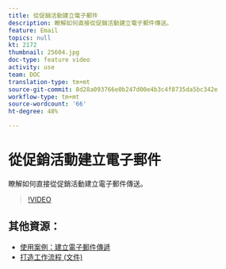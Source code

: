 ```yaml
---
title: 從促銷活動建立電子郵件
description: 瞭解如何直接從促銷活動建立電子郵件傳送。
feature: Email
topics: null
kt: 2172
thumbnail: 25604.jpg
doc-type: feature video
activity: use
team: DOC
translation-type: tm+mt
source-git-commit: 8d28a093766e0b247d00e4b3c4f8735da5bc342e
workflow-type: tm+mt
source-wordcount: '66'
ht-degree: 48%

---
```



# 從促銷活動建立電子郵件

瞭解如何直接從促銷活動建立電子郵件傳送。

>[!VIDEO](https://video.tv.adobe.com/v/25604?quality=12)

## 其他資源：

* [使用案例：建立電子郵件傳遞](https://docs.adobe.com/content/help/zh-Hant/campaign-classic/using/designing-content/editing-html-content/use-case--creating-an-email-delivery.html)
* [打造工作流程 (文件)](https://docs.adobe.com/content/help/zh-Hant/campaign-classic/using/automating-with-workflows/general-operation/building-a-workflow.html)
